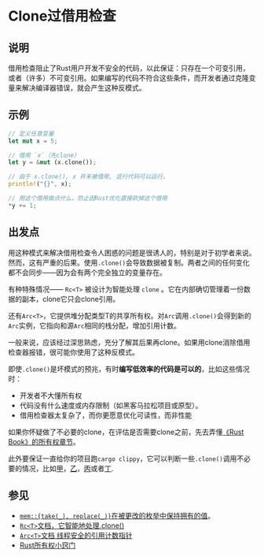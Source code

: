 # Clone过借用检查

## 说明

借用检查阻止了Rust用户开发不安全的代码，以此保证：只存在一个可变引用，或者（许多）不可变引用。如果编写的代码不符合这些条件，而开发者通过克隆变量来解决编译器错误，就会产生这种反模式。

## 示例

```rust
// 定义任意变量
let mut x = 5;

// 借用 `x`（先clone）
let y = &mut (x.clone());

// 由于 x.clone(), x 并未被借用, 这行代码可以运行。
println!("{}", x);

// 用这个借用做点什么，防止因Rust优化直接砍掉这个借用
*y += 1;
```

## 出发点

用这种模式来解决借用检查令人困惑的问题是很诱人的，特别是对于初学者来说。然而，这有严重的后果。使用`.clone()`会导致数据被复制。两者之间的任何变化都不会同步——因为会有两个完全独立的变量存在。

有种特殊情况—— `Rc<T>` 被设计为智能处理 `clone` 。它在内部确切管理着一份数据的副本，clone它只会clone引用。

还有`Arc<T>`，它提供堆分配类型T的共享所有权。对`Arc`调用`.clone()`会得到新的`Arc`实例，它指向和源`Arc`相同的栈分配，增加引用计数。

一般来说，应该经过深思熟虑，充分了解其后果再clone。如果用clone消除借用检查器报错，很可能你使用了这种反模式。

即使`.clone()`是坏模式的预兆，有时**编写低效率的代码是可以的**，比如这些情况时：

- 开发者不大懂所有权
- 代码没有什么速度或内存限制（如黑客马拉松项目或原型）。
- 借用检查器太复杂了，而你更愿意优化可读性，而非性能

如果你怀疑做了不必要的clone，在评估是否需要clone之前，先去弄懂[《Rust Book》的所有权章节](https://doc.rust-lang.org/book/ownership.html)。

此外要保证一直给你的项目跑`cargo clippy`，它可以判断一些`.clone()`调用不必要的情况，比如[甲](https://rust-lang.github.io/rust-clippy/master/index.html#redundant_clone)，[乙](https://rust-lang.github.io/rust-clippy/master/index.html#clone_on_copy)，[丙](https://rust-lang.github.io/rust-clippy/master/index.html#map_clone)或者[丁](https://rust-lang.github.io/rust-clippy/master/index.html#clone_double_ref).

## 参见

- [`mem::{take(_), replace(_)}`在被更改的枚举中保持拥有的值](../idioms/mem-replace.md)。
- [`Rc<T>`文档，它智能地处理.clone()](http://doc.rust-lang.org/std/rc/)
- [`Arc<T>`文档 线程安全的引用计数指针](https://doc.rust-lang.org/std/sync/struct.Arc.html)
- [Rust所有权小窍门](https://web.archive.org/web/20210120233744/https://xion.io/post/code/rust-borrowchk-tricks.html)
